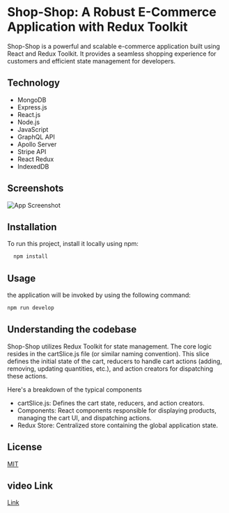 
# Shop-Shop: A Robust E-Commerce Application with Redux Toolkit


Shop-Shop is a powerful and scalable e-commerce application built using React and Redux Toolkit. It provides a seamless shopping experience for customers and efficient state management for developers.




## Technology

- MongoDB
- Express.js
- React.js
- Node.js
- JavaScript
- GraphQL API
- Apollo Server
- Stripe API
- React Redux
- IndexedDB


## Screenshots

![App Screenshot](https://via.placeholder.com/468x300?text=App+Screenshot+Here)


## Installation

To run this project, install it locally using npm:

```bash
  npm install
```
    
## Usage

the application will be invoked by using the following command:

```bash
npm run develop
```


## Understanding the codebase

Shop-Shop utilizes Redux Toolkit for state management. The core logic resides in the cartSlice.js file (or similar naming convention). This slice defines the initial state of the cart, reducers to handle cart actions (adding, removing, updating quantities, etc.), and action creators for dispatching these actions.

Here's a breakdown of the typical components
- cartSlice.js: Defines the cart state, reducers, and action creators.
-  Components: React components responsible for displaying products, managing the cart UI, and dispatching actions.
-  Redux Store: Centralized store containing the global application state.
## License

[MIT](https://choosealicense.com/licenses/mit/)


## video Link
[Link](https://drive.google.com/file/d/1AJR7VcNe_TPiQXaNW1A7HF41JARFJXMP/view?usp=sharing)


